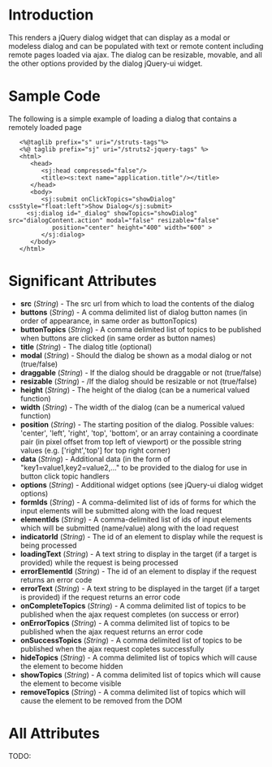 # Introduction #
This renders a jQuery dialog widget that can display as a modal or modeless dialog and can be populated with text or remote content including remote pages loaded via ajax. The dialog can be resizable, movable, and all the other options provided by the dialog jQuery-ui widget.

# Sample Code #
The following is a simple example of loading a dialog that contains a remotely loaded page
```
   <%@taglib prefix="s" uri="/struts-tags"%>
   <%@ taglib prefix="sj" uri="/struts2-jquery-tags" %>
   <html>
      <head>
         <sj:head compressed="false"/>
         <title><s:text name="application.title"/></title>
      </head>
      <body>  
         <sj:submit onClickTopics="showDialog" cssStyle="float:left">Show Dialog</sj:submit>
	 <sj:dialog id="_dialog" showTopics="showDialog" src="dialogContent.action" modal="false" resizable="false" 
            position="center" height="400" width="600" >
         </sj:dialog>
      </body>
   </html>
```


# Significant Attributes #
  * **src** (_String_) - The src url from which to load the contents of the dialog
  * **buttons** (_String_) - A comma delimited list of dialog button names (in order of appearance, in same order as buttonTopics)
  * **buttonTopics** (_String_) - A comma delimited list of topics to be published when buttons are clicked (in same order as button names)
  * **title** (_String_) - The dialog title (optional)
  * **modal** (_String_) - Should the dialog be shown as a modal dialog or not (true/false)
  * **draggable** (_String_) - If the dialog should be draggable or not (true/false)
  * **resizable** (_String_) - /If the dialog should be resizable or not (true/false)
  * **height** (_String_) - The height of the dialog (can be a numerical valued function)
  * **width** (_String_) - The width of the dialog (can be a numerical valued function)
  * **position** (_String_) - The starting position of the dialog. Possible values: 'center', 'left', 'right', 'top', 'bottom', or an array containing a coordinate pair (in pixel offset from top left of viewport) or the possible string values (e.g. ['right','top'] for top right corner)
  * **data** (_String_) - Additional data (in the form of "key1=value1,key2=value2,..." to be provided to the dialog for use in button click topic handlers
  * **options** (_String_) - Additional widget options (see jQuery-ui dialog widget options)
  * **formIds** (_String_) - A comma-delimited list of ids of forms for which the input elements will be submitted along with the load request
  * **elementIds** (_String_) - A comma-delimited list of ids of input elements which will be submitted (name/value) along with the load request
  * **indicatorId** (_String_) - The id of an element to display while the request is being processed
  * **loadingText** (_String_) - A text string to display in the target (if a target is provided) while the request is being processed
  * **errorElementId** (_String_) - The id of an element to display if the request returns an error code
  * **errorText** (_String_) - A text string to be displayed in the target (if a target is provided) if the request returns an error code
  * **onCompleteTopics** (_String_) -  A comma delimited list of topics to be published when the ajax request completes (on success or error)
  * **onErrorTopics** (_String_) -  A comma delimited list of topics to be published when the ajax request returns an error code
  * **onSuccessTopics** (_String_) -  A comma delimited list of topics to be published when the ajax request copletes successfully
  * **hideTopics** (_String_) -  A comma delimited list of topics which will cause the element to become hidden
  * **showTopics** (_String_) -  A comma delimited list of topics which will cause the element to become visible
  * **removeTopics** (_String_) -  A comma delimited list of topics which will cause the element to be removed from the DOM

# All Attributes #
TODO: